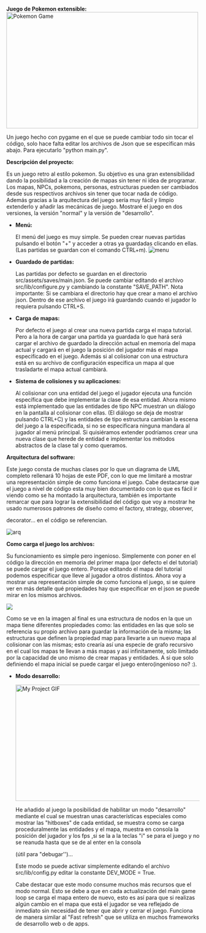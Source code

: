 **Juego de Pokemon extensible:**<img src="/readme/p.gif" alt="Pokemon Game" width="500" height="303">

Un juego hecho con pygame en el que se puede cambiar todo sin tocar el código, solo hace falta editar los archivos de Json que se especifican más abajo. Para ejecutarlo &quot;python main.py&quot;.

**Descripción del proyecto:**

Es un juego retro al estilo pokemon. Su objetivo es una gran extensibilidad dando la posibilidad a la creación de mapas sin tener ni idea de programar. Los mapas, NPCs, pokemons, personas, estructuras pueden ser cambiados desde sus respectivos archivos sin tener que tocar nada de código. Además gracias a la arquitectura del juego sería muy fácil y limpio extenderlo y añadir las mecánicas de juego. Mostraré el juego en dos versiones, la versión &quot;normal&quot; y la versión de &quot;desarrollo&quot;.

- **Menú:**

  El menú del juego es muy simple. Se pueden crear nuevas partidas pulsando el botón &quot;+&quot; y acceder a otras ya guardadas clicando en ellas. (Las partidas se guardan con el comando CTRL+m). ![menu](https://i.ibb.co/tQ4Vbz7/menupokemon.png)

- **Guardado de partidas:**

  Las partidas por defecto se guardan en el directorio src/assets/saves/main.json. Se puede cambiar editando el archivo src/lib/configure.py y cambiando la constante &quot;SAVE_PATH&quot;. Nota importante: Si se cambiara el directorio hay que crear a mano el archivo json. Dentro de ese archivo el juego irá guardando cuando el jugador lo requiera pulsando CTRL+S.

- **Carga de mapas:**

  Por defecto el juego al crear una nueva partida carga el mapa tutorial. Pero a la hora de cargar una partida ya guardada lo que hará será cargar el archivo de guardado la dirección actual en memoria del mapa actual y cargará en el juego la posición del jugador más el mapa especificado en el juego. Además si al colisionar con una estructura está en su archivo de configuración especifica un mapa al que trasladarte el mapa actual cambiará.

- **Sistema de colisiones y su aplicaciones:**

  Al colisionar con una entidad del juego el jugador ejecuta una función específica que debe implementar la clase de esa entidad. Ahora mismo está implementado que las entidades de tipo NPC muestran un diálogo en la pantalla al colisionar con ellas. (El diálogo se deja de mostrar pulsando CTRL+C) y las entidades de tipo estructura cambian la escena del juego a la especificada, si no se especificara ninguna mandara al jugador al menú principal. Si quisiéramos extender podríamos crear una nueva clase que herede de entidad e implementar los métodos abstractos de la clase tal y como queramos.

**Arquitectura del software:**

Este juego consta de muchas clases por lo que un diagrama de UML completo rellenará 10 hojas de este PDF, con lo que me limitaré a mostrar una representación simple de como funciona el juego. Cabe destacarse que el juego a nivel de código esta muy bien documentado con lo que es fácil ir viendo como se ha montado la arquitectura, también es importante remarcar que para lograr la extensibilidad del código que voy a mostrar he usado numerosos patrones de diseño como el factory, strategy, observer,

decorator… en el código se referencian.

![arq](https://i.ibb.co/VJWYxRb/game.png)

**Como carga el juego los archivos:**

Su funcionamiento es simple pero ingenioso. Simplemente con poner en el código la dirección en memoria del primer mapa (por defecto el del tutorial) se puede cargar el juego entero. Porque editando el mapa del tutorial podemos especificar que lleve al jugador a otros distintos. Ahora voy a mostrar una representación simple de como funciona el juego, si se quiere ver en más detalle qué propiedades hay que especificar en el json se puede mirar en los mismos archivos.

![](https://i.ibb.co/86ffNFH/mapstructure.png)

Como se ve en la imagen al final es una estructura de nodos en la que un mapa tiene diferentes propiedades como: las entidades en las que solo se referencia su propio archivo para guardar la información de la misma; las estructuras que definen la propiedad map para llevarte a un nuevo mapa al colisionar con las mismas; esto crearía así una especie de grafo recursivo en el cual los mapas te llevan a más mapas y así infinitamente, solo limitado por la capacidad de uno mismo de crear mapas y entidades. A si que solo definiendo el mapa inicial se puede cargar el juego entero(ingenioso no? :).

- **Modo desarrollo:**

  <img src="/readme/d.gif" alt="My Project GIF" width="500" height="303">

  He añadido al juego la posibilidad de habilitar un modo &quot;desarrollo&quot; mediante el cual se muestran unas características especiales como mostrar las &quot;hitboxes&quot; de cada entidad, se muestra como se carga proceduralmente las entidades y el mapa, muestra en consola la posición del jugador y los fps ,si se la a la teclas &quot;i&quot; se para el juego y no se reanuda hasta que se de al enter en la consola

  (útil para &quot;debugar&#39;&#39;)...

  Este modo se puede activar simplemente editando el archivo src/lib/config.py editar la constante DEV_MODE = True.

  Cabe destacar que este modo consume muchos más recursos que el modo normal. Esto se debe a que en cada actualización del main game loop se carga el mapa entero de nuevo, esto es así para que si realizas algún cambio en el mapa que está el jugador se vea reflejado de inmediato sin necesidad de tener que abrir y cerrar el juego. Funciona de manera similar al &quot;Fast refresh&quot; que se utiliza en muchos frameworks de desarrollo web o de apps.
